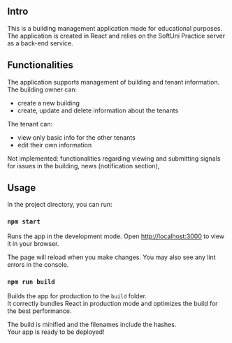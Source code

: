 ## Intro

This is a building management application made for educational purposes.
The application is created in React and relies on the SoftUni Practice server as a back-end service.

## Functionalities
The application supports management of building and tenant information. 
The building owner can:
- create a new building
- create, update and delete information about the tenants

The tenant can:
- view only basic info for the other tenants
- edit their own information

Not implemented: functionalities regarding viewing and submitting signals for issues in the building, news (notification section), 

## Usage

In the project directory, you can run:

### `npm start`

Runs the app in the development mode.
Open [http://localhost:3000](http://localhost:3000) to view it in your browser.

The page will reload when you make changes.
You may also see any lint errors in the console.

### `npm run build`

Builds the app for production to the `build` folder.\
It correctly bundles React in production mode and optimizes the build for the best performance.

The build is minified and the filenames include the hashes.\
Your app is ready to be deployed!